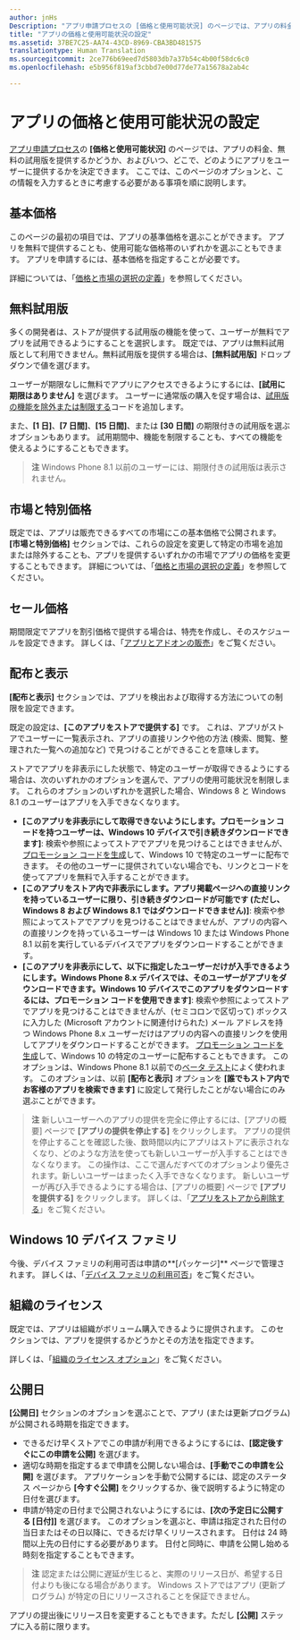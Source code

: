 ```yaml
---
author: jnHs
Description: "アプリ申請プロセスの [価格と使用可能状況] のページでは、アプリの料金、無料の試用版を提供するかどうか、およびいつ、どこで、どのようにアプリをユーザーに提供するかを決定できます。"
title: "アプリの価格と使用可能状況の設定"
ms.assetid: 37BE7C25-AA74-43CD-8969-CBA3BD481575
translationtype: Human Translation
ms.sourcegitcommit: 2ce776b69eed7d5803db7a37b54c4b00f58dc6c0
ms.openlocfilehash: e5b956f819af3cbbd7e00d77de77a15678a2ab4c

---
```


# アプリの価格と使用可能状況の設定


[アプリ申請プロセス](app-submissions.md)の **[価格と使用可能状況]** のページでは、アプリの料金、無料の試用版を提供するかどうか、およびいつ、どこで、どのようにアプリをユーザーに提供するかを決定できます。 ここでは、このページのオプションと、この情報を入力するときに考慮する必要がある事項を順に説明します。

## 基本価格


このページの最初の項目では、アプリの基準価格を選ぶことができます。 アプリを無料で提供することも、使用可能な価格帯のいずれかを選ぶこともできます。 アプリを申請するには、基本価格を指定することが必要です。

詳細については、「[価格と市場の選択の定義](define-pricing-and-market-selection.md)」を参照してください。

## 無料試用版


多くの開発者は、ストアが提供する試用版の機能を使って、ユーザーが無料でアプリを試用できるようにすることを選択します。 既定では、アプリは無料試用版として利用できません。無料試用版を提供する場合は、**[無料試用版]** ドロップダウンで値を選びます。

ユーザーが期限なしに無料でアプリにアクセスできるようにするには、**[試用に期限はありません]** を選びます。 ユーザーに通常版の購入を促す場合は、[試用版の機能を除外または制限する](../monetize/in-app-purchases-and-trials.md)コードを追加します。

また、**[1 日]**、**[7 日間]**、**[15 日間]**、または **[30 日間]** の期限付きの試用版を選ぶオプションもあります。 試用期間中、機能を制限することも、すべての機能を使えるようにすることもできます。

> **注**  Windows Phone 8.1 以前のユーザーには、期限付きの試用版は表示されません。

## 市場と特別価格


既定では、アプリは販売できるすべての市場にこの基本価格で公開されます。 **[市場と特別価格]** セクションでは、これらの設定を変更して特定の市場を追加または除外することも、アプリを提供するいずれかの市場でアプリの価格を変更することもできます。 詳細については、「[価格と市場の選択の定義](define-pricing-and-market-selection.md)」を参照してください。

## セール価格


期間限定でアプリを割引価格で提供する場合は、特売を作成し、そのスケジュールを設定できます。 詳しくは、「[アプリとアドオンの販売](put-apps-and-add-ons-on-sale.md)」をご覧ください。

## 配布と表示


**[配布と表示]** セクションでは、アプリを検出および取得する方法についての制限を設定できます。

既定の設定は、**[このアプリをストアで提供する]** です。 これは、アプリがストアでユーザーに一覧表示され、アプリの直接リンクや他の方法 (検索、閲覧、整理された一覧への追加など) で見つけることができることを意味します。

ストアでアプリを非表示にした状態で、特定のユーザーが取得できるようにする場合は、次のいずれかのオプションを選んで、アプリの使用可能状況を制限します。 これらのオプションのいずれかを選択した場合、Windows 8 と Windows 8.1 のユーザーはアプリを入手できなくなります。

-   **[このアプリを非表示にして取得できないようにします。プロモーション コードを持つユーザーは、Windows 10 デバイスで引き続きダウンロードできます]**: 検索や参照によってストアでアプリを見つけることはできませんが、[プロモーション コードを生成](generate-promotional-codes.md)して、Windows 10 で特定のユーザーに配布できます。 その他のユーザーに提供されていない場合でも、リンクとコードを使ってアプリを無料で入手することができます。
-   **[このアプリをストア内で非表示にします。アプリ掲載ページへの直接リンクを持っているユーザーに限り、引き続きダウンロードが可能です (ただし、Windows 8 および Windows 8.1 ではダウンロードできません)]**: 検索や参照によってストアでアプリを見つけることはできませんが、アプリの内容への直接リンクを持っているユーザーは Windows 10 または Windows Phone 8.1 以前を実行しているデバイスでアプリをダウンロードすることができます。
-   **[このアプリを非表示にして、以下に指定したユーザーだけが入手できるようにします。Windows Phone 8.x デバイスでは、そのユーザーがアプリをダウンロードできます。Windows 10 デバイスでこのアプリをダウンロードするには、プロモーション コードを使用できます]**: 検索や参照によってストアでアプリを見つけることはできませんが、(セミコロンで区切って) ボックスに入力した (Microsoft アカウントに関連付けられた) メール アドレスを持つ Windows Phone 8.x ユーザーだけはアプリの内容への直接リンクを使用してアプリをダウンロードすることができます。 [プロモーション コードを生成](generate-promotional-codes.md)して、Windows 10 の特定のユーザーに配布することもできます。 このオプションは、Windows Phone 8.1 以前での[ベータ テスト](beta-testing-and-targeted-distribution.md)によく使われます。 このオプションは、以前 **[配布と表示]** オプションを **[誰でもストア内でお客様のアプリを検索できます]** に設定して発行したことがない場合にのみ選ぶことができます。

> **注**  新しいユーザーへのアプリの提供を完全に停止するには、[アプリの概要] ページで **[アプリの提供を停止する]** をクリックします。 アプリの提供を停止することを確認した後、数時間以内にアプリはストアに表示されなくなり、どのような方法を使っても新しいユーザーが入手することはできなくなります。 この操作は、ここで選んだすべてのオプションより優先されます。新しいユーザーはまったく入手できなくなります。 新しいユーザーが再び入手できるようにする場合は、[アプリの概要] ページで **[アプリを提供する]** をクリックします。 詳しくは、「[アプリをストアから削除する](guidance-for-app-package-management.md#removing-an-app-from-the-store)」をご覧ください。

## Windows 10 デバイス ファミリ

今後、デバイス ファミリの利用可否は申請の**[パッケージ]** ページで管理されます。 詳しくは、「[デバイス ファミリの利用可否](upload-app-packages.md#device-family-availability)」をご覧ください。

## 組織のライセンス


既定では、アプリは組織がボリューム購入できるように提供されます。 このセクションでは、アプリを提供するかどうかとその方法を指定できます。

詳しくは、「[組織のライセンス オプション](organizational-licensing.md)」をご覧ください。

## 公開日


**[公開日]** セクションのオプションを選ぶことで、アプリ (または更新プログラム) が公開される時期を指定できます。

-   できるだけ早くストアでこの申請が利用できるようにするには、**[認定後すぐにこの申請を公開]** を選びます。
-   適切な時期を指定するまで申請を公開しない場合は、**[手動でこの申請を公開]** を選びます。 アプリケーションを手動で公開するには、認定のステータス ページから **[今すぐ公開]** をクリックするか、後で説明するように特定の日付を選びます。
-   申請が特定の日付まで公開されないようにするには、**[次の予定日に公開する \[日付\]]** を選びます。 このオプションを選ぶと、申請は指定された日付の当日またはその日以降に、できるだけ早くリリースされます。 日付は 24 時間以上先の日付にする必要があります。 日付と同時に、申請を公開し始める時刻を指定することもできます。

   > **注**  認定または公開に遅延が生じると、実際のリリース日が、希望する日付よりも後になる場合があります。 Windows ストアではアプリ (更新プログラム) が特定の日にリリースされることを保証できません。

アプリの提出後にリリース日を変更することもできます。ただし **[公開]** ステップに入る前に限ります。
 

 



<!--HONumber=Nov16_HO1-->


